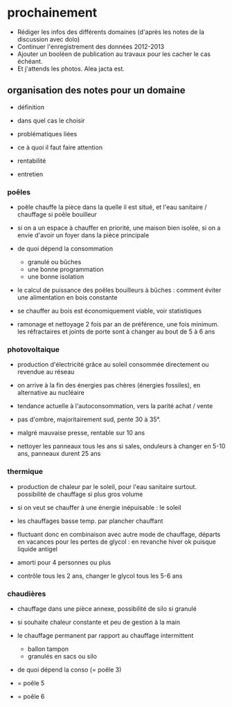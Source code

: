 # prochainement

- Rédiger les infos des différents domaines (d'après les notes de la discussion
  avec dolo)
- Continuer l'enregistrement des données 2012-2013
- Ajouter un booléen de publication au travaux pour les cacher le cas échéant.
- Et j'attends les photos. Alea jacta est.

## organisation des notes pour un domaine

* définition

* dans quel cas le choisir

* problématiques liées

* ce à quoi il faut faire attention

* rentabilité

* entretien

### poêles

* poêle chauffe la pièce dans la quelle il est situé, et l'eau sanitaire /
  chauffage si poêle bouilleur

* si on a un espace à chauffer en priorité, une maison bien isolée, si on a
  envie d'avoir un foyer dans la pièce principale

* de quoi dépend la consommation
  * granulé ou bûches
  * une bonne programmation
  * une bonne isolation

* le calcul de puissance des poêles bouilleurs à bûches : comment éviter une
  alimentation en bois constante

* se chauffer au bois est économiquement viable, voir statistiques

* ramonage et nettoyage 2 fois par an de préférence, une fois minimum. les
  réfractaires et joints de porte sont à changer au bout de 5 à 6 ans

### photovoltaique

* production d'électricité grâce au soleil consommée directement ou revendue au
  réseau

* on arrive à la fin des énergies pas chères (énergies fossiles), en alternative
  au nucléaire

* tendance actuelle à l'autoconsommation, vers la parité achat / vente

* pas d'ombre, majoritairement sud, pente 30 à 35°.

* malgré mauvaise presse, rentable sur 10 ans

* nettoyer les panneaux tous les ans si sales, onduleurs à changer en 5-10 ans,
  panneaux durent 25 ans

### thermique

* production de chaleur par le soleil, pour l'eau sanitaire surtout. possibilité
  de chauffage si plus gros volume

* si on veut se chauffer à une énergie inépuisable : le soleil

* les chauffages basse temp. par plancher chauffant

* fluctuant donc en combinaison avec autre mode de chauffage, départs en
  vacances pour les pertes de glycol : en revanche hiver ok puisque liquide
  antigel

* amorti pour 4 personnes ou plus

* contrôle tous les 2 ans, changer le glycol tous les 5-6 ans

### chaudières

* chauffage dans une pièce annexe, possibilité de silo si granulé

* si souhaite chaleur constante et peu de gestion à la main

* le chauffage permanent par rapport au chauffage intermittent
  * ballon tampon
  * granulés en sacs ou silo

* de quoi dépend la conso (= poêle 3)

* = poêle 5

* = poêle 6
